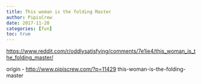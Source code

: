 ```yaml
---
title: This woman is the folding Master
author: PipisCrew
date: 2017-11-20
categories: [fun]
toc: true
---
```


https://www.reddit.com/r/oddlysatisfying/comments/7e1ie4/this_woman_is_the_folding_master/

origin - http://www.pipiscrew.com/?p=11429 this-woman-is-the-folding-master